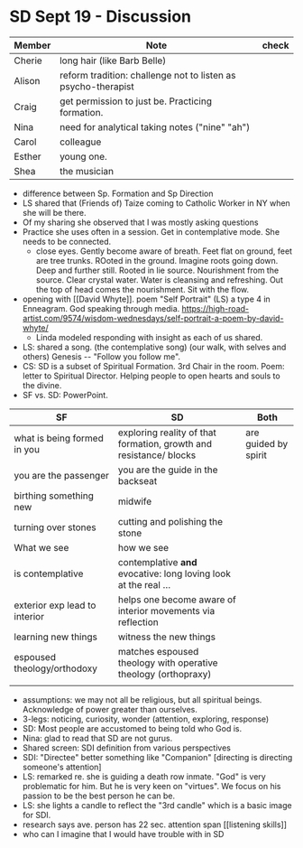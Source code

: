 # SD Sept 19 - Discussion

| Member | Note                                                          | check |
| ------ | ------------------------------------------------------------- | ----- |
| Cherie | long hair (like Barb Belle)                                   |       |
| Alison | reform tradition: challenge not to listen as psycho-therapist |       |
| Craig  | get permission to just be. Practicing formation.              |       |
| Nina   | need for analytical taking notes ("nine" "ah")                |       |
| Carol  | colleague                                                     |       |
| Esther | young one.                                                    |       |
| Shea   | the musician                                                  |       |
- difference between Sp. Formation and Sp Direction
- LS shared that (Friends of) Taize coming to Catholic Worker in NY when she will be there.
- Of my sharing she observed that I was mostly asking questions
- Practice she uses often in a session. Get in contemplative mode. She needs to be connected.
	- close eyes. Gently become aware of breath. Feet flat on ground, feet are tree trunks. ROoted in the ground.  Imagine roots going down.  Deep and further still. Rooted in lie source. Nourishment from the source. Clear crystal water.  Water is cleansing and refreshing. Out the top of head comes the nourishment. Sit with the flow.
- opening with [[David Whyte]]. poem "Self Portrait" (LS) a type 4 in Enneagram. God speaking through media. <https://high-road-artist.com/9574/wisdom-wednesdays/self-portrait-a-poem-by-david-whyte/>
	- Linda modeled responding with insight as each of us shared.
- LS: shared a song. (the contemplative song) (our walk, with selves and others) Genesis -- "Follow you follow me".
- CS: SD is a subset of Spiritual Formation. 3rd Chair in the room. Poem: letter to Spiritual Director. Helping people to open hearts and souls to the divine.
- SF vs. SD: PowerPoint.
    
| SF                            | SD                                                                 | Both                 |
| ----------------------------- | ------------------------------------------------------------------ | -------------------- |
| what is being formed in you   | exploring reality of that formation, growth and resistance/ blocks | are guided by spirit |
| you are the passenger         | you are the guide in the backseat                                  |                      |
| birthing something new        | midwife                                                            |                      |
| turning over stones           | cutting and polishing the stone                                    |                      |
| What we see                   | how we see                                                         |                      |
| is contemplative              | contemplative **and** evocative: long loving look at the real …    |                      |
| exterior exp lead to interior | helps one become aware of interior movements via reflection        |                      |
| learning new things           | witness the new things                                             |                      |
| espoused theology/orthodoxy   | matches espoused theology with operative theology (orthopraxy)     |                      |
|                               |                                                                    |                      |
- assumptions: we may not all be religious, but all spiritual beings. Acknowledge of power greater than ourselves.
- 3-legs: noticing, curiosity, wonder (attention, exploring, response)
- SD: Most people are accustomed to being told who God is.
- Nina: glad to read that SD are not gurus.
- Shared screen: SDI definition from various perspectives
- SDI: "Directee" better something like "Companion" [directing is directing someone's attention]
- LS: remarked re. she is guiding a death row inmate. "God" is very problematic for him. But he is very keen on "virtues". We focus on his passion to be the best person he can be.
- LS: she lights a candle to reflect the "3rd candle" which is a basic image for SDI.
- research says ave. person has 22 sec. attention span [[listening skills]]
- who can I imagine that I would have trouble with in SD
